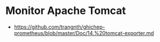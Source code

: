 # Monitor Apache Tomcat
- https://github.com/trangnth/ghichep-prometheus/blob/master/Doc/14.%20tomcat-exporter.md